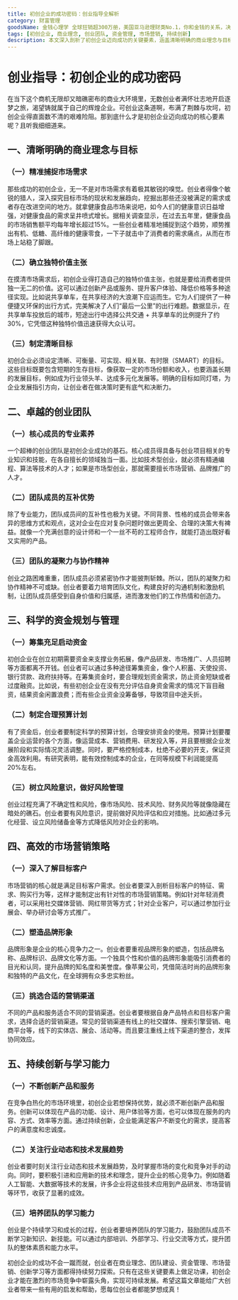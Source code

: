 ```yaml
---
title: 初创企业的成功密码：创业指导全解析
category: 财富管理
goodsName: 金钱心理学 全球狂销超300万册，美国亚马逊理财类No.1，你和金钱的关系，决定了财富和你的距离！财务自由指南
tags: [初创企业, 商业理念, 创业团队, 资金管理, 市场营销, 持续创新]
description: 本文深入剖析了初创企业迈向成功的关键要素，涵盖清晰明确的商业理念与目标、卓越的创业团队构建、科学的资金规划与管理、高效的市场营销策略以及持续创新与学习能力的重要性，为创业者提供全面的指导与启发。
---
```


# 创业指导：初创企业的成功密码

在当下这个商机无限却又暗礁密布的商业大环境里，无数创业者满怀壮志地开启逐梦之旅，渴望铸就属于自己的辉煌企业。可创业这条道啊，布满了荆棘与坎坷，初创企业得直面数不清的艰难险阻。那到底什么才是初创企业迈向成功的核心要素呢？且听我细细道来。

## 一、清晰明确的商业理念与目标
### （一）精准捕捉市场需求
那些成功的初创企业，无一不是对市场需求有着极其敏锐的嗅觉。创业者得像个敏锐的猎人，深入探究目标市场的现状和发展趋向，挖掘出那些还没被满足的需求或者存在改进空间的地方。就拿健康食品市场来说吧，如今人们的健康意识日益增强，对健康食品的需求呈井喷式增长。据相关调查显示，在过去五年里，健康食品的市场销售额平均每年增长超过15%。一些创业者精准地捕捉到这个趋势，顺势推出有机、低糖、高纤维的健康零食，一下子就击中了消费者的需求痛点，从而在市场上站稳了脚跟。

### （二）确立独特价值主张
在摸清市场需求后，初创企业得打造自己的独特价值主张，也就是要给消费者提供独一无二的价值。这可以通过创新产品或服务、提升客户体验、降低价格等多种途径实现。比如说共享单车，在共享经济的大浪潮下应运而生。它为人们提供了一种便捷又环保的出行方式，完美解决了人们“最后一公里”的出行难题。数据显示，在共享单车投放后的城市，短途出行中选择公共交通 + 共享单车的比例提升了约30%，它凭借这种独特价值迅速获得大众认可。

### （三）制定清晰目标
初创企业必须设定清晰、可衡量、可实现、相关联、有时限（SMART）的目标。这些目标既要包含短期的生存目标，像获取一定的市场份额和收入，也要涵盖长期的发展目标，例如成为行业领头羊、达成多元化发展等。明确的目标如同灯塔，为企业发展指引方向，让创业者在做决策时更有底气和决断力。

## 二、卓越的创业团队
### （一）核心成员的专业素养
一个超棒的创业团队是初创企业成功的基石。核心成员得具备与创业项目相关的专业知识和技能，在各自擅长的领域独当一面。比如技术型创业，就必须有精通编程、算法等技术的人才；如果是市场型创业，那就需要擅长市场营销、品牌推广的人才。

### （二）团队成员的互补优势
除了专业能力，团队成员间的互补性也极为关键。不同背景、性格的成员会带来各异的思维方式和观点，这对企业在应对复杂问题时做出更周全、合理的决策大有裨益。就像一个充满创意的设计师和一个一丝不苟的工程师合作，就能打造出既好看又实用的产品。

### （三）团队的凝聚力与协作精神
创业之路困难重重，团队成员必须紧密协作才能披荆斩棘。所以，团队的凝聚力和协作精神不可或缺。创业者要着力培育团队文化，构建良好的沟通机制和激励机制，让团队成员感受到自身价值和归属感，进而激发他们的工作热情和创造力。

## 三、科学的资金规划与管理
### （一）筹集充足启动资金
初创企业在创立初期需要资金来支撑业务拓展，像产品研发、市场推广、人员招聘等方面都离不开钱。创业者可以通过多种途径筹集资金，像个人积蓄、天使投资、银行贷款、政府扶持等。在筹集资金时，要合理规划资金需求，防止资金短缺或者过度融资。比如说，有些初创企业在没有充分评估自身资金需求的情况下盲目融资，结果资金闲置浪费；而有些企业资金没筹备够，导致项目中途夭折。

### （二）制定合理预算计划
有了资金后，创业者要制定科学的预算计划，合理安排资金的使用。预算计划要覆盖企业运营的各个方面，像运营成本、营销费用、研发投入等，并且要根据企业发展阶段和实际情况灵活调整。同时，要严格控制成本，杜绝不必要的开支，保证资金高效利用。有研究表明，能有效控制成本的企业，在同等规模下利润能提高20%左右。

### （三）树立风险意识，做好风险管理
创业过程充满了不确定性和风险，像市场风险、技术风险、财务风险等就像隐藏在暗处的礁石。创业者要有风险意识，提前做好风险评估和应对措施。比如通过多元化经营、设立风险储备金等方式降低风险对企业的影响。

## 四、高效的市场营销策略
### （一）深入了解目标客户
市场营销的核心就是满足目标客户需求。创业者要深入剖析目标客户的特征、需求、购买行为等，这样才能制定出有针对性的市场营销策略。例如针对年轻消费者，可以采用社交媒体营销、网红带货等方式；针对企业客户，可以通过参加行业展会、举办研讨会等方式推广。

### （二）塑造品牌形象
品牌形象是企业的核心竞争力之一。创业者要重视品牌形象的塑造，包括品牌名称、品牌标识、品牌文化等方面。一个独具个性和价值的品牌形象能吸引消费者的目光和认同，提升品牌的知名度和美誉度。像苹果公司，凭借简洁时尚的品牌形象和独特的产品文化，在全球拥有众多忠实粉丝。

### （三）挑选合适的营销渠道
不同的产品和服务适合不同的营销渠道。创业者要根据自身产品特点和目标客户需求，选择合适的营销渠道。常见的营销渠道有线上的社交媒体、搜索引擎营销、电商平台等，线下的实体店、展会、活动等。而且要注重线上线下渠道的整合，发挥协同效应。

## 五、持续创新与学习能力
### （一）不断创新产品和服务
在竞争白热化的市场环境里，初创企业若想保持优势，就必须不断创新产品和服务。创新可以体现在产品的功能、设计、用户体验等方面，也可以体现在服务的内容、方式、效率等方面。通过持续创新，企业能满足客户不断变化的需求，提高客户的满意度和忠诚度。

### （二）关注行业动态和技术发展趋势
创业者要时刻关注行业动态和技术发展趋势，及时掌握市场的变化和竞争对手的动向。同时，要积极引进和应用新的技术和理念，提升企业的核心竞争力。例如随着人工智能、大数据等技术的发展，许多企业将这些技术应用到产品研发、市场营销等环节，收获了显著的成效。

### （三）培养团队的学习能力
创业是个持续学习和成长的过程，创业者要培养团队的学习能力，鼓励团队成员不断学习新知识、新技能。可以通过内部培训、外部学习、行业交流等方式，提升团队的整体素质和能力水平。

初创企业的成功不会一蹴而就，创业者在商业理念、团队建设、资金管理、市场营销、创新学习等方面都得持续努力探索。只有在这些关键要素上做足功课，初创企业才能在激烈的市场竞争中崭露头角，实现可持续发展。希望这篇文章能给广大创业者带来一些有用的启发和帮助，愿每位创业者都能梦想成真！